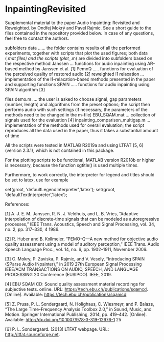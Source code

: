# InpaintingRevisited
Supplemental material to the paper Audio Inpainting: Revisited and Reweighted.
by Ondřej Mokrý and Pavel Rajmic. See a short guide to the files contained
in the repository provided below. In case of any questions, feel free to
contact the authors.

subfolders
  data ...... the folder contains results of all the performed experiments,
              together with scripts that plot the used figures; both data
              (*.mat files) and the scripts (plot_*.m) are divided into
              subfolders based on the respective method
  Janssen ... functions for audio inpainting using AR-based method by
              Janssen et al. [1]
  PemoQ ..... functions for evaluation of the perceived quality of restored
              audio [2]
  reweighted l1 relaxation ... implementation of the l1-relaxation-based
              methods presented in the paper and supporting functions
  SPAIN ..... functions for audio inpainting using SPAIN algorithm [3]

files
  demo.m .... the user is asked to choose signal, gap parameters (number,
              length) and algorithms from the preset options; the script
              then performs audio with such settings (if necessary, the
              parameters of the methods need to be changed in the m-file)
  EBU_SQAM.mat ... collection of signals used for the evaluation [4]
  inpainting_comparison_multigap.m ... implementation of the methods used
              for overall evaluation; the script reproduces all the data
              used in the paper, thus it takes a substantial amount of time

All the scripts were tested in MATLAB R2019a and using LTFAT [5, 6]
(version 2.3.1), which is not contained in this package.

For the plotting scripts to be functional, MATLAB version R2018b or higher
is necessary, because the function sgtitle() is used multiple times.

Furthermore, to work correctly, the interpreter for legend and titles
should be set to latex, use for example

  set(groot, 'defaultLegendInterpreter','latex');
  set(groot, 'defaultTextInterpreter','latex');

References:

[1] A. J. E. M. Janssen, R. N. J. Veldhuis, and L. B. Vries, “Adaptive
    interpolation of discrete-time signals that can be modeled as
    autoregressive processes,” IEEE Trans. Acoustics, Speech and Signal
    Processing, vol. 34, no. 2, pp. 317–330, 4 1986.

[2] R. Huber and B. Kollmeier, “PEMO-Q—A new method for objective
    audio quality assessment using a model of auditory perception,” IEEE
    Trans. Audio Speech Language Proc., vol. 14, no. 6, pp. 1902–1911,
    November 2006.

[3] O. Mokry, P. Zaviska, P. Rajmic, and V. Vesely, “Introducing SPAIN
    (SParse Audio INpainter),” in 2019 27th European Signal Processing
    IEEE/ACM TRANSACTIONS ON AUDIO, SPEECH, AND LANGUAGE PROCESSING 20
    Conference (EUSIPCO). IEEE, 2019.

[4] EBU SQAM CD: Sound quality assessment material recordings for
    subjective tests. online. URL: https://tech.ebu.ch/publications/sqamcd.
    [Online]. Available: https://tech.ebu.ch/publications/sqamcd

[5] Z. Prusa, P. L. Sondergaard, N. Holighaus, C. Wiesmeyr, and P. Balazs,
    “The Large Time-Frequency Analysis Toolbox 2.0,” in Sound, Music, and
    Motion. Springer International Publishing, 2014, pp. 419–442.
    [Online]. Available: http://dx.doi.org/10.1007/978-3-319-12976-1 25

[6] P. L. Sondergaard. (2013) LTFAT webpage. URL:
    http://ltfat.sourceforge.net.
